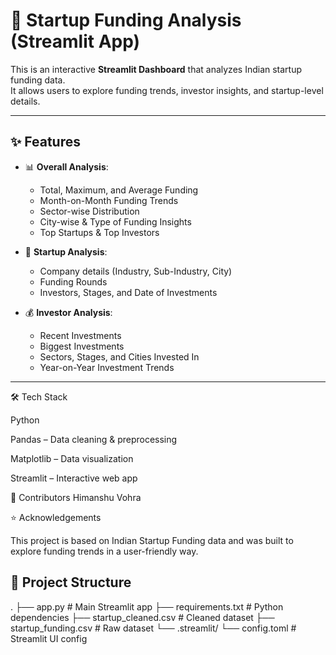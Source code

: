 # 🚀 Startup Funding Analysis (Streamlit App)

This is an interactive **Streamlit Dashboard** that analyzes Indian startup funding data.  
It allows users to explore funding trends, investor insights, and startup-level details.

---

## ✨ Features
- 📊 **Overall Analysis**: 
  - Total, Maximum, and Average Funding
  - Month-on-Month Funding Trends
  - Sector-wise Distribution
  - City-wise & Type of Funding Insights
  - Top Startups & Top Investors

- 🏢 **Startup Analysis**:
  - Company details (Industry, Sub-Industry, City)
  - Funding Rounds
  - Investors, Stages, and Date of Investments

- 💰 **Investor Analysis**:
  - Recent Investments
  - Biggest Investments
  - Sectors, Stages, and Cities Invested In
  - Year-on-Year Investment Trends

---
🛠️ Tech Stack

Python

Pandas – Data cleaning & preprocessing

Matplotlib – Data visualization

Streamlit – Interactive web app

🙌 Contributors
Himanshu Vohra

⭐ Acknowledgements

This project is based on Indian Startup Funding data and was built to explore funding trends in a user-friendly way.

## 📂 Project Structure
.
├── app.py # Main Streamlit app
├── requirements.txt # Python dependencies
├── startup_cleaned.csv # Cleaned dataset
├── startup_funding.csv # Raw dataset
└── .streamlit/
└── config.toml # Streamlit UI config

